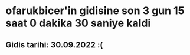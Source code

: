 # ofarukbicer'in gidisine son 3 gun 15 saat 0 dakika 30 saniye kaldi

## Gidis tarihi: 30.09.2022 :(
